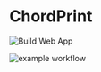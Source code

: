 # ChordPrint

![Build Web App](https://github.com/alexousky/ChordPrint/workflows/Build%20Web%20App/badge.svg)

![example workflow](https://github.com/github/docs/actions/workflows/dotnet.yml/badge.svg)
